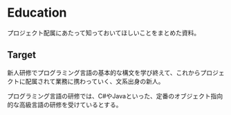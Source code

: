 # Education

プロジェクト配属にあたって知っておいてほしいことをまとめた資料。

## Target

新人研修でプログラミング言語の基本的な構文を学び終えて、これからプロジェクトに配属されて業務に携わっていく、文系出身の新人。

プログラミング言語の研修では、C#やJavaといった、定番のオブジェクト指向的な高級言語の研修を受けているとする。
